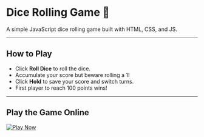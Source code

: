 # Dice Rolling Game 🎲

A simple JavaScript dice rolling game built with HTML, CSS, and JS.

---

## How to Play

- Click **Roll Dice** to roll the dice.
- Accumulate your score but beware rolling a 1!
- Click **Hold** to save your score and switch turns.
- First player to reach 100 points wins!

---

## Play the Game Online

[![Play Now](https://img.shields.io/badge/Play-Now-brightgreen?style=for-the-badge&logo=playstation)](https://surafel9.github.io/dice-rolling-game/)



